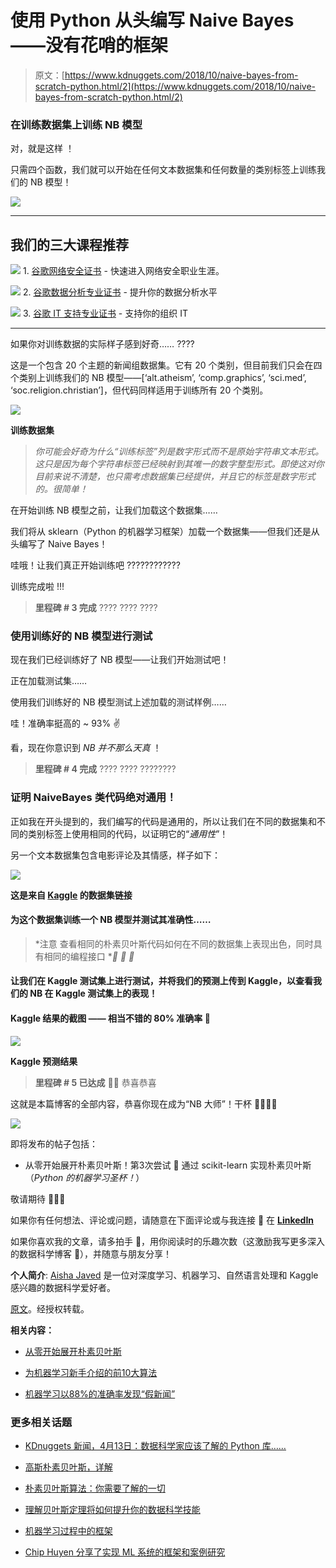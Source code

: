 # 使用 Python 从头编写 Naive Bayes——没有花哨的框架

> 原文：[https://www.kdnuggets.com/2018/10/naive-bayes-from-scratch-python.html/2](https://www.kdnuggets.com/2018/10/naive-bayes-from-scratch-python.html/2)

### **在训练数据集上训练 NB 模型**

对，就是这样 ！

只需四个函数，我们就可以开始在任何文本数据集和任何数量的类别标签上训练我们的 NB 模型！

![](../Images/c4fbd6efb90675fb61c01e678fdad411.png)

* * *

## 我们的三大课程推荐

![](../Images/0244c01ba9267c002ef39d4907e0b8fb.png) 1\. [谷歌网络安全证书](https://www.kdnuggets.com/google-cybersecurity) - 快速进入网络安全职业生涯。

![](../Images/e225c49c3c91745821c8c0368bf04711.png) 2\. [谷歌数据分析专业证书](https://www.kdnuggets.com/google-data-analytics) - 提升你的数据分析水平

![](../Images/0244c01ba9267c002ef39d4907e0b8fb.png) 3\. [谷歌 IT 支持专业证书](https://www.kdnuggets.com/google-itsupport) - 支持你的组织 IT

* * *

如果你对训练数据的实际样子感到好奇…… ????

这是一个包含 20 个主题的新闻组数据集。它有 20 个类别，但目前我们只会在四个类别上训练我们的 NB 模型——[‘alt.atheism’, ‘comp.graphics’, ‘sci.med’, ‘soc.religion.christian’]，但代码同样适用于训练所有 20 个类别。

![](../Images/a241e137fb1d60334a8a4335c05385e6.png)

**训练数据集**

> *你可能会好奇为什么“训练标签”列是数字形式而不是原始字符串文本形式。这只是因为每个字符串标签已经映射到其唯一的数字整型形式。即使这对你目前来说不清楚，也只需考虑数据集已经提供，并且它的标签是数字形式的。很简单！*

在开始训练 NB 模型之前，让我们加载这个数据集……

我们将从 sklearn（Python 的机器学习框架）加载一个数据集——但我们还是从头编写了 Naive Bayes！

哇哦！让我们真正开始训练吧 ????????????

训练完成啦 !!!

> **里程碑 # 3 完成** ???? ???? ????

### **使用训练好的 NB 模型进行测试**

现在我们已经训练好了 NB 模型——让我们开始测试吧！

正在加载测试集……

使用我们训练好的 NB 模型测试上述加载的测试样例……

哇！准确率挺高的 ~ 93% ✌️

看，现在你意识到 *NB 并不那么天真* ！

> **里程碑 # 4 完成** ???? ???? ????????

### **证明 NaiveBayes 类代码绝对通用！**

正如我在开头提到的，我们编写的代码是通用的，所以让我们在不同的数据集和不同的类别标签上使用相同的代码，以证明它的“*通用性*”！

另一个文本数据集包含电影评论及其情感，样子如下：

![](../Images/15f33a839695662c07f0d87d99e540fe.png)

**这是来自 [Kaggle](https://www.kaggle.com/c/word2vec-nlp-tutorial) 的数据集链接**

#### 为这个数据集训练一个 NB 模型并测试其准确性……

> *注意 查看相同的朴素贝叶斯代码如何在不同的数据集上表现出色，同时具有相同的编程接口 **🎉* *🎉* *🎉*

#### 让我们在 Kaggle 测试集上进行测试，并将我们的预测上传到 Kaggle，以查看我们的 NB 在 Kaggle 测试集上的表现！

#### Kaggle 结果的截图 —— 相当不错的 80% 准确率 🎉

![](../Images/af2d376c0919ffff65b30a950f7cf31e.png)

**Kaggle 预测结果**

> **里程碑 # 5 已达成** 🎉🎉 恭喜恭喜

这就是本篇博客的全部内容，恭喜你现在成为“NB 大师”！干杯 🎉🎉🎉🎉

![](../Images/1d523f3ff1c4cb5226a0cfeac5522455.png)

即将发布的帖子包括：

+   从零开始展开朴素贝叶斯！第3次尝试 🎉 通过 scikit-learn 实现朴素贝叶斯（*Python 的机器学习圣杯！*）

敬请期待 🎉🎉🎉

如果你有任何想法、评论或问题，请随意在下面评论或与我连接 🤝 在 [**LinkedIn**](https://www.linkedin.com/in/aisha-javed/)

如果你喜欢我的文章，请多拍手 🎉，用你阅读时的乐趣次数（这激励我写更多深入的数据科学博客 🎉），并随意与朋友分享！

**个人简介**: [Aisha Javed](https://www.linkedin.com/in/aisha-javed/) 是一位对深度学习、机器学习、自然语言处理和 Kaggle 感兴趣的数据科学爱好者。

[原文](https://towardsdatascience.com/na%C3%AFve-bayes-from-scratch-using-python-only-no-fancy-frameworks-a1904b37222d)。经授权转载。

**相关内容：**

+   [从零开始展开朴素贝叶斯](https://www.kdnuggets.com/2018/09/unfolding-naive-bayes.html)

+   [为机器学习新手介绍的前10大算法](https://www.kdnuggets.com/2018/02/tour-top-10-algorithms-machine-learning-newbies.html)

+   [机器学习以88%的准确率发现“假新闻”](https://www.kdnuggets.com/2017/04/machine-learning-fake-news-accuracy.html)

### 更多相关话题

+   [KDnuggets 新闻，4月13日：数据科学家应该了解的 Python 库……](https://www.kdnuggets.com/2022/n15.html)

+   [高斯朴素贝叶斯，详解](https://www.kdnuggets.com/2023/03/gaussian-naive-bayes-explained.html)

+   [朴素贝叶斯算法：你需要了解的一切](https://www.kdnuggets.com/2020/06/naive-bayes-algorithm-everything.html)

+   [理解贝叶斯定理将如何提升你的数据科学技能](https://www.kdnuggets.com/2022/06/3-ways-understanding-bayes-theorem-improve-data-science.html)

+   [机器学习过程中的框架](https://www.kdnuggets.com/2018/05/general-approaches-machine-learning-process.html)

+   [Chip Huyen 分享了实现 ML 系统的框架和案例研究](https://www.kdnuggets.com/2023/02/sphere-chip-huyen-shares-frameworks-case-studies-implementing-ml-systems.html)
